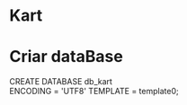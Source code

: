 # Kart

# Criar dataBase
CREATE DATABASE db_kart  
    ENCODING = 'UTF8'
    TEMPLATE = template0;
    


